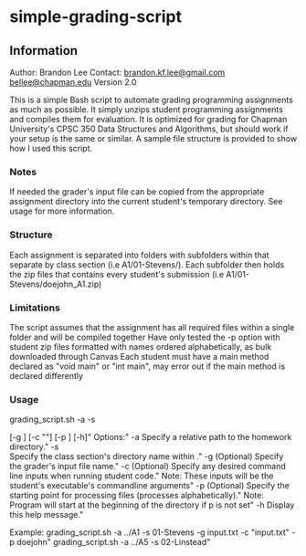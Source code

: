# simple-grading-script

## Information
Author: Brandon Lee
Contact: brandon.kf.lee@gmail.com
         bellee@chapman.edu
Version 2.0

This is a simple Bash script to automate grading programming assignments as much as possible. It simply unzips student programming assignments and compiles them for evaluation. It is optimized for grading for Chapman University's CPSC 350 Data Structures and Algorithms, but should work if your setup is the same or similar. A sample file structure is provided to show how I used this script.

### Notes
If needed the grader's input file can be copied from the appropriate assignment directory into the current student's temporary directory. See usage for more information.

### Structure
Each assignment is separated into folders with subfolders within that separate by class section (i.e A1/01-Stevens/). Each subfolder then holds the zip files that contains every student's submission (i.e A1/01-Stevens/doejohn_A1.zip)

### Limitations
The script assumes that the assignment has all required files within a single folder and will be compiled together 
Have only tested the -p option with student zip files formatted with names ordered alphabetically, as bulk downloaded through Canvas 
Each student must have a main method declared as "void main" or "int main", may error out if the main method is declared differently

### Usage
grading_script.sh -a <HWDIR> -s <SECTION> [-g <GRADIN>] [-c \"<INP>\"] [-p <START>] [-h]"
Options:"
  -a <HWDIR>     Specify a relative path to the homework directory."
  -s <SECTION>   Specify the class section's directory name within <HWDIR>."
  -g <GRADIN>    (Optional) Specify the grader's input file name."
  -c <INP>       (Optional) Specify any desired command line inputs when running student code."
                 Note: These inputs will be the student's executable's commandline arguments"
  -p <START>     (Optional) Specify the starting point for processing files (processes alphabetically)."
                 Note: Program will start at the beginning of the directory if p is not set"
  -h             Display this help message."

Example: grading_script.sh -a ../A1 -s 01-Stevens -g input.txt -c \"input.txt\" -p doejohn"
         grading_script.sh -a ../A5 -s 02-Linstead"